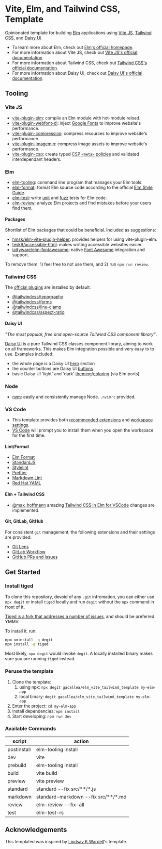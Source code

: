 # Vite, Elm, and Tailwind CSS, Template

Opinionated template for building [Elm](https://elm-lang.org/) applications using [Vite JS](https://vitejs.dev/), [Tailwind CSS](https://tailwindcss.com/), and [Daisy UI](https://daisyui.com/).

- To learn more about Elm, check out [Elm's official homepage](https://elm-lang.org/).
- For more information about Vite JS, check out [Vite JS's official documentation](https://vitejs.dev/).
- For more information about Tailwind CSS, check out [Tailwind CSS's official documentation](https://tailwindcss.com/docs/installation).
- For more information about Daisy UI, check out [Daisy UI's official documentation](https://daisyui.com/docs/use/).

## Tooling

### Vite JS

- [vite-plugin-elm](https://github.com/hmsk/vite-plugin-elm): compile an Elm module with hot-module reload.
- [vite-plugin-webfont-dl](https://github.com/feat-agency/vite-plugin-webfont-dl): inject [Google Fonts](https://fonts.google.com/) to improve website's performance.
- [vite-plugin-compression](https://github.com/vbenjs/vite-plugin-compression): compress resources to improve website's performance.
- [vite-plugin-imagemin](https://github.com/vbenjs/vite-plugin-imagemin): compress image assets to improve website's performance.
- [vite-plugin-csp](https://github.com/josh-hemphill/vite-plugin-csp/): create typed [CSP ```<meta>``` policies](https://developer.mozilla.org/en-US/docs/Web/HTTP/CSP) and validated interdependant headers.

### Elm

- [elm-tooling](https://elm-tooling.github.io/elm-tooling-cli/): command line program that manages your Elm tools.
- [elm-format](https://github.com/avh4/elm-format): format Elm source code according to the official [Elm Style Guide](https://elm-lang.org/docs/style-guide).
- [elm-test](https://package.elm-lang.org/packages/elm-explorations/test/latest/): write [unit](https://en.wikipedia.org/wiki/Unit_testing) and [fuzz](https://en.wikipedia.org/wiki/Fuzzing) tests for Elm code.
- [elm-review](https://package.elm-lang.org/packages/jfmengels/elm-review/latest/): analyze Elm projects and find mistakes before your users find them.

#### Packages

Shortlist of Elm packages that could be beneficial. Included as suggestions:

- [hmsk/elm-vite-plugin-helper](https://package.elm-lang.org/packages/hmsk/elm-vite-plugin-helper/latest): provides helpers for using vite-plugin-elm.
- [tesk9/accessible-html](https://package.elm-lang.org/packages/tesk9/accessible-html/latest/): makes writing accessible websites easier.
- [lattyware/elm-fontawesome](https://package.elm-lang.org/packages/lattyware/elm-fontawesome/latest/): native [Font Awesome](https://fontawesome.com/) integration and support.

To remove them: 1) feel free to not use them, and 2) run ```npm run review```.

### Tailwind CSS

The [official plugins](https://tailwindcss.com/docs/plugins#official-plugins) are installed by default:

- [@tailwindcss/typography](https://tailwindcss.com/docs/typography-plugin)
- [@tailwindcss/forms](https://github.com/tailwindlabs/tailwindcss-forms)
- [@tailwindcss/line-clamp](https://github.com/tailwindlabs/tailwindcss-line-clamp)
- [@tailwindcss/aspect-ratio](https://github.com/tailwindlabs/tailwindcss-aspect-ratio)

#### Daisy UI

*"The most popular, free and open-source Tailwind CSS component library"*.

[Daisy UI](https://daisyui.com/) is a pure Tailwind CSS classes component library, aiming to work on all frameworks. This makes Elm integration possible and very easy to to use. Examples included:

- the whole page is a Daisy UI [hero](https://daisyui.com/components/hero/) section
- the counter buttons are Daisy UI [buttons](https://daisyui.com/components/button/)
- basic Daisy UI 'light' and 'dark' [theming](https://daisyui.com/docs/themes/)/[coloring](https://daisyui.com/docs/colors/) (via Elm ports)

### Node

- [nvm](https://github.com/nvm-sh/nvm): easily and consistently manage Node. ```.nvimrc``` provided.

### VS Code

- This template provides both [recommended extensions](https://code.visualstudio.com/docs/editor/extension-marketplace#_recommended-extensions) and [workspace settings](https://code.visualstudio.com/docs/getstarted/settings#_workspace-settings).
- [VS Code](https://code.visualstudio.com/) will prompt you to install them when you open the workspace for the first time.

#### Lint/Format

- [Elm Format](https://github.com/avh4/elm-format)
- [StandardJS](https://standardjs.com/)
- [Stylelint](https://stylelint.io/)
- [Prettier](https://prettier.io/)
- [Markdown Lint](https://github.com/DavidAnson/markdownlint)
- [Red Hat YAML](https://github.com/redhat-developer/vscode-yaml)

#### Elm + Tailwind CSS

- [@max_hoffmann](https://twitter.com/max_hoffmann) amazing [Tailwind CSS in Elm for VSCode](https://max.hn/thoughts/using-tailwind-css-in-elm-and-vscode) changes are implemented.

#### Git, GitLab, GitHub

For consistent ```git``` management, the following extensions and their settings are provided:

- [Git Lens](https://marketplace.visualstudio.com/items?itemName=eamodio.gitlens)
- [GitLab Workflow](https://marketplace.visualstudio.com/items?itemName=GitLab.gitlab-workflow)
- [GitHub PRs and Issues](https://marketplace.visualstudio.com/items?itemName=GitHub.vscode-pull-request-github)

## Get Started

### Install tiged

To clone this repository, devoid of any ```.git``` infromation, you can either use ```npx degit``` or install ```tiged``` locally and run ```degit``` without the ```npx``` command in front of it.

[Tiged is a fork that addresses a number of issues](https://github.com/tiged/tiged#why-fork=), and should be preferred. YMMV.

To install it, run:

```bash
npm uninstall -g degit
npm install -g tiged
```

Most likely, ```npx degit``` would invoke ```degit```. A locally installed binary makes sure you are running ```tiged``` instead.

### Peruse the template

1. Clone the template:
   1. using npx: ```npx degit gacallea/elm_vite_tailwind_template my-elm-app```
   2. local binary: ```degit gacallea/elm_vite_tailwind_template my-elm-app```
2. Enter the project: ```cd my-elm-app```
3. Install dependencies: ```npm install```
4. Start developing: ```npm run dev```

### Available Commands

| script      | action                              |
| ----------- | ----------------------------------- |
| postinstall | elm-tooling install                 |
| dev         | vite                                |
| prebuild    | elm-tooling install                 |
| build       | vite build                          |
| preview     | vite preview                        |
| standard    | standard --fix src/**/*.js          |
| markdown    | standard-markdown --fix src/**/*.md |
| review      | elm-review --fix-all                |
| test        | elm-test-rs                         |

## Acknowledgements

This templated was inspired by [Lindsay K Wardell](https://github.com/lindsaykwardell/vite-elm-template)'s template.
